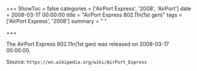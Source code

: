 +++
ShowToc = false
categories = ['AirPort Express', '2008', 'AirPort']
date = 2008-03-17 00:00:00
title = "AirPort Express 802.11n(1st gen)"
tags = ['AirPort Express', '2008']
summary = " "

+++

The AirPort Express 802.11n(1st gen) was released on 2008-03-17 00:00:00.

Source: `https://en.wikipedia.org/wiki/AirPort_Express`
